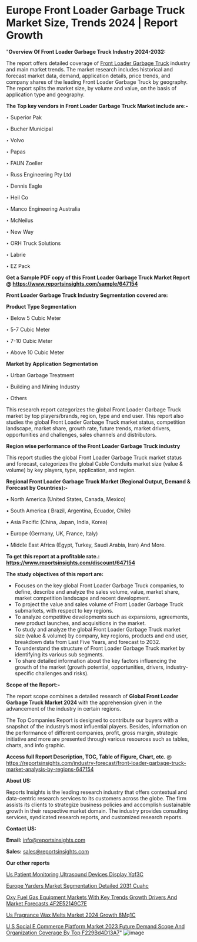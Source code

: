 # Europe Front Loader Garbage Truck Market Size, Trends 2024 | Report Growth

 "<strong>Overview Of Front Loader Garbage Truck Industry 2024-2032:</strong>

The report offers detailed coverage of <a href=https://www.reportsinsights.com/sample/647154>Front Loader Garbage Truck</a> industry and main market trends. The market research includes historical and forecast market data, demand, application details, price trends, and company shares of the leading Front Loader Garbage Truck by geography. The report splits the market size, by volume and value, on the basis of application type and geography.

<strong>The Top key vendors in Front Loader Garbage Truck Market include are:- </strong>

‣ Superior Pak

‣ Bucher Municipal

‣ Volvo

‣ Papas

‣ FAUN Zoeller

‣ Russ Engineering Pty Ltd

‣ Dennis Eagle

‣ Heil Co

‣ Manco Engineering Australia

‣ McNeilus

‣ New Way

‣ ORH Truck Solutions

‣ Labrie

‣ EZ Pack

<strong>Get a Sample PDF copy of this Front Loader Garbage Truck Market Report </strong><strong>@ <a href=https://www.reportsinsights.com/sample/647154 style=color:#0000ff;>https://www.reportsinsights.com/sample/647154</a> </strong>

<strong>Front Loader Garbage Truck Industry Segmentation covered are:</strong>

<strong>Product Type Segmentation</strong>

‣ Below 5 Cubic Meter

‣ 5-7 Cubic Meter

‣ 7-10 Cubic Meter

‣ Above 10 Cubic Meter

<strong>Market by Application Segmentation</strong>

‣ Urban Garbage Treatment

‣ Building and Mining Industry

‣ Others

This research report categorizes the global Front Loader Garbage Truck market by top players/brands, region, type and end user. This report also studies the global Front Loader Garbage Truck market status, competition landscape, market share, growth rate, future trends, market drivers, opportunities and challenges, sales channels and distributors.

<strong>Region wise performance of the Front Loader Garbage Truck industry</strong><strong> </strong>

This report studies the global Front Loader Garbage Truck market status and forecast, categorizes the global Cable Conduits market size (value &amp; volume) by key players, type, application, and region. 

<strong>Regional Front Loader Garbage Truck Market (Regional Output, Demand &amp; Forecast by Countries):-</strong>

• North America (United States, Canada, Mexico)

• South America ( Brazil, Argentina, Ecuador, Chile)

• Asia Pacific (China, Japan, India, Korea)

• Europe (Germany, UK, France, Italy)

• Middle East Africa (Egypt, Turkey, Saudi Arabia, Iran) And More.

<strong>To get this report at a profitable rate.: <a href=https://www.reportsinsights.com/discount/647154 style=color:#0000ff;>https://www.reportsinsights.com/discount/647154</a></strong>

<strong>The study objectives of this report are:</strong>
<ul>
  <li>Focuses on the key global Front Loader Garbage Truck companies, to define, describe and analyze the sales volume, value, market share, market competition landscape and recent development.</li>
  <li>To project the value and sales volume of Front Loader Garbage Truck submarkets, with respect to key regions.</li>
  <li>To analyze competitive developments such as expansions, agreements, new product launches, and acquisitions in the market.</li>
  <li>To study and analyze the global Front Loader Garbage Truck market size (value &amp; volume) by company, key regions, products and end user, breakdown data from Last Five Years, and forecast to 2032.</li>
  <li>To understand the structure of Front Loader Garbage Truck market by identifying its various sub segments.</li>
  <li>To share detailed information about the key factors influencing the growth of the market (growth potential, opportunities, drivers, industry-specific challenges and risks).</li>
</ul>
<strong>Scope of the Report:-</strong><strong> </strong>

The report scope combines a detailed research of <strong>Global Front Loader Garbage Truck Market 2024 </strong>with the apprehension given in the advancement of the industry in certain regions.

The Top Companies Report is designed to contribute our buyers with a snapshot of the industry’s most influential players. Besides, information on the performance of different companies, profit, gross margin, strategic initiative and more are presented through various resources such as tables, charts, and info graphic.

<strong>Access full Report Description, TOC, Table of Figure, Chart, etc. </strong>@   <a href=https://reportsinsights.com/industry-forecast/front-loader-garbage-truck-market-analysis-by-regions-647154 style=color:#0000ff;>https://reportsinsights.com/industry-forecast/front-loader-garbage-truck-market-analysis-by-regions-647154</a>

<strong>About US:</strong>

Reports Insights is the leading research industry that offers contextual and data-centric research services to its customers across the globe. The firm assists its clients to strategize business policies and accomplish sustainable growth in their respective market domain. The industry provides consulting services, syndicated research reports, and customized research reports.

<strong>Contact US:</strong>

<p class=""""><b>Email:</b> <a href=mailto:info@reportsinsights.com>info@reportsinsights.com</a></p>
<p class=""""><b>Sales:</b> <a href=mailto:sales@reportsinsights.com>sales@reportsinsights.com</a></p>

<strong>Our other reports</strong>

<a href=https://www.linkedin.com/pulse/us-patient-monitoring-ultrasound-devices-display-yqf3c/>Us Patient Monitoring Ultrasound Devices Display Yqf3C</a>

<a href=https://www.linkedin.com/pulse/europe-yarders-market-segmentation-detailed-2031-cuahc/>Europe Yarders Market Segmentation Detailed 2031 Cuahc</a>

<a href=https://medium.com/@ruchikakadam73/oxy-fuel-gas-equipment-markets-with-key-trends-growth-drivers-and-market-forecasts-4f2e52149c7e>Oxy Fuel Gas Equipment Markets With Key Trends Growth Drivers And Market Forecasts 4F2E52149C7E</a>

<a href=https://www.linkedin.com/pulse/us-fragrance-wax-melts-market-2024-growth-8mq1c/>Us Fragrance Wax Melts Market 2024 Growth 8Mq1C</a>

<a href=https://medium.com/@aanandimane055/u-s-social-e-commerce-platform-market-2023-future-demand-scope-and-organization-coverage-by-top-f229bd4d13a7>U S Social E Commerce Platform Market 2023 Future Demand Scope And Organization Coverage By Top F229Bd4D13A7</a>"
![image](https://github.com/daminid12/RImarketresearch/assets/158430485/e08d0063-f376-4148-8fe7-c57c53c644e5)
